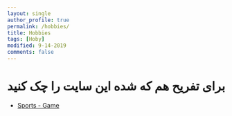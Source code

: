 ```yaml
---
layout: single
author_profile: true
permalink: /hobbies/
title: Hobbies
tags: [Hoby]
modified: 9-14-2019
comments: false
---
```


# برای تفریح هم که شده این سایت را چک کنید
* [Sports - Game ](https://www.crazygames.com/c/sports)



